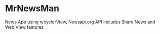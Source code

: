 # MrNewsMan

News App using recyclerView, Newsapi.org API includes Share News and Web View features
